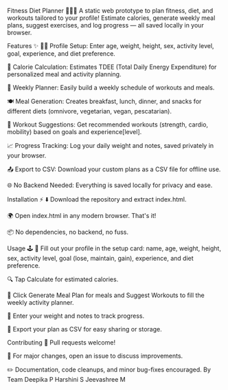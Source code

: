 Fitness Diet Planner 🏋️‍♂️🥗
A static web prototype to plan fitness, diet, and workouts tailored to your profile! Estimate calories, generate weekly meal plans, suggest exercises, and log progress — all saved locally in your browser.

Features ✨
🧑‍💻 Profile Setup: Enter age, weight, height, sex, activity level, goal, experience, and diet preference.

🔢 Calorie Calculation: Estimates TDEE (Total Daily Energy Expenditure) for personalized meal and activity planning.

📅 Weekly Planner: Easily build a weekly schedule of workouts and meals.

🍽️ Meal Generation: Creates breakfast, lunch, dinner, and snacks for different diets (omnivore, vegetarian, vegan, pescatarian).

💪 Workout Suggestions: Get recommended workouts (strength, cardio, mobility) based on goals and experience[level].

📈 Progress Tracking: Log your daily weight and notes, saved privately in your browser.

📤 Export to CSV: Download your custom plans as a CSV file for offline use.

🌐 No Backend Needed: Everything is saved locally for privacy and ease.

Installation ⚡
⬇️ Download the repository and extract index.html.

🌍 Open index.html in any modern browser. That's it!

📦 No dependencies, no backend, no fuss.

Usage 🕹️
👤 Fill out your profile in the setup card: name, age, weight, height, sex, activity level, goal (lose, maintain, gain), experience, and diet preference.

🔍 Tap Calculate for estimated calories.

🍱 Click Generate Meal Plan for meals and Suggest Workouts to fill the weekly activity planner.

📝 Enter your weight and notes to track progress.

📄 Export your plan as CSV for easy sharing or storage.

Contributing 🤝
Pull requests welcome!

💌 For major changes, open an issue to discuss improvements.

✏️ Documentation, code cleanups, and minor bug-fixes encouraged.
By Team 
Deepika P
Harshini S
Jeevashree M
